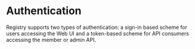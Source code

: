 # Authentication

Registry supports two types of authentication: a sign-in based scheme for users accessing the Web UI and a token-based scheme for API consumers accessing the member or admin API.
